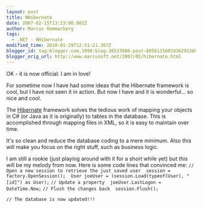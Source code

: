 ```yaml
---
layout: post
title: NHibernate
date: 2007-02-15T13:23:00.001Z
author: Marcus Hammarberg
tags:
  - .NET - NHibernate
modified_time: 2010-01-29T12:51:21.367Z
blogger_id: tag:blogger.com,1999:blog-36533086.post-8056115601936291389
blogger_orig_url: http://www.marcusoft.net/2007/02/hibernate.html
---
```


OK - it is now official. I am in love!

For sometime now I have had some ideas that the Hibernate framework is
cool, but I have not seen it in action. But now I have and it is
wonderful... so nice and cool.

The [Hibernate](http://www.hibernate.org/) framework solves the tedious
work of mapping your objects in C# (or Java as it is originally) to
tables in the database. This is accomplished through mapping files in
XML, so it is easy to maintain over time.

It's so clean and reduce the database coding to a mere minimum. Also
this will make you focus on the right stuff, such as business logic.

I am still a rookie (just playing around with it for a short while yet)
but this will be my melody from now. Here is some code lines that
convinced me:
`// Open a new session to retrieve the just saved user  session = factory.OpenSession();  User joeUser = (session.Load(typeof(User), "[id]") as User);`
`// Update a property  joeUser.LastLogon = DateTime.Now;`
`// Flush the changes back  session.Flush();`

`// The database is now updated!!!`

